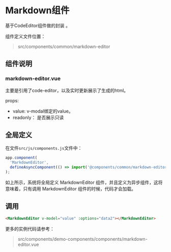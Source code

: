 # Markdown组件

基于CodeEditor组件做的封装 。

组件定义文件位置：

> src/components/common/markdown-editor

## 组件说明

### markdown-editor.vue

主要是引用了code-editor，以及实时更新展示了生成的html。

props:
  - value: v-modal绑定的value。
  - readonly： 是否展示只读

## 全局定义

在文件`src/js/components.js`文件中：

``` javascript
app.component(
  'MarkdownEditor',
  defineAsyncComponent(() => import('@components/common/markdown-editor'))
);
```

如上所示，系统将全局定义 MarkdownEditor 组件，并且定义为异步组件，这将意味着，只有调用 MarkdownEditor 组件的时候，代码才会加载。

## 调用

``` html
<MarkdownEditor v-model="value" :options="data2"></MarkdownEditor>
```

更多的实例代码请参考：

> src/components/demo-components/components/markdown-editor.vue